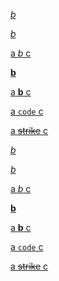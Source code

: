 [_b_](#h)

[_b_](#h)

[a _b_ c](#h)

[**b**](#h)

[a **b** c](#h)

[a `code` c](#h)

[a ~~strike~~ c](#h)

[_b_][ref]

[_b_][ref]

[a _b_ c][ref]

[**b**][ref]

[a **b** c][ref]

[a `code` c][ref]

[a ~~strike~~ c][ref]

[ref]: http://example.com
